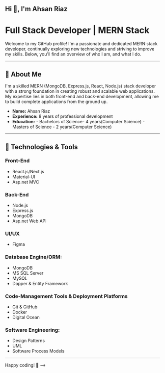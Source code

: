 ## Hi 👋, I'm Ahsan Riaz

# Full Stack Developer | MERN Stack
Welcome to my GitHub profile! I'm a passionate and dedicated MERN stack developer, continually exploring new technologies and striving to improve my skills. Below, you'll find an overview of who I am, and what I do.

---

## 🚀 About Me

I'm a skilled MERN (MongoDB, Express.js, React, Node.js) stack developer with a strong foundation in creating robust and scalable web applications. My expertise lies in both front-end and back-end development, allowing me to build complete applications from the ground up.

- **Name:** Ahsan Riaz
- **Experience:** 8 years of professional development
- **Education:** - Bachelors of Science- 4 years(Computer Science)
                 - Masters of Science - 2 years(Computer Science)

---

## 🔧 Technologies & Tools

### Front-End
- React.js/Next.js
- Material-UI
- Asp.net MVC

### Back-End
- Node.js
- Express.js
- MongoDB
- Asp.net Web API

### UI/UX
- Figma

### Database Engine/ORM:
- MongoDB
- MS SQL Server
- MySQL
- Dapper & Entity Framework

### Code-Management Tools & Deployment Platforms
- Git & GitHub
- Docker
- Digital Ocean

### Software Engineering:
- Design Patterns
- UML
- Software Process Models
---

Happy coding! 🚀
-->
